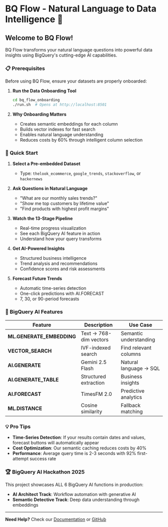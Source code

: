# BQ Flow - Natural Language to Data Intelligence 🚀

## Welcome to BQ Flow!

BQ Flow transforms your natural language questions into powerful data insights using BigQuery's cutting-edge AI capabilities.

### 📋 Prerequisites

Before using BQ Flow, ensure your datasets are properly onboarded:

1. **Run the Data Onboarding Tool**
   ```bash
   cd bq_flow_onboarding
   ./run.sh  # Opens at http://localhost:8501
   ```

2. **Why Onboarding Matters**
   - Creates semantic embeddings for each column
   - Builds vector indexes for fast search
   - Enables natural language understanding
   - Reduces costs by 60% through intelligent column selection

### 🎯 Quick Start

1. **Select a Pre-embedded Dataset**
   - Type: `thelook_ecommerce`, `google_trends`, `stackoverflow`, or `hackernews`

2. **Ask Questions in Natural Language**
   - "What are our monthly sales trends?"
   - "Show me top customers by lifetime value"
   - "Find products with highest profit margins"

3. **Watch the 13-Stage Pipeline**
   - Real-time progress visualization
   - See each BigQuery AI feature in action
   - Understand how your query transforms

4. **Get AI-Powered Insights**
   - Structured business intelligence
   - Trend analysis and recommendations
   - Confidence scores and risk assessments

5. **Forecast Future Trends**
   - Automatic time-series detection
   - One-click predictions with AI.FORECAST
   - 7, 30, or 90-period forecasts

### 🤖 BigQuery AI Features

| Feature | Description | Use Case |
|---------|------------|----------|
| **ML.GENERATE_EMBEDDING** | Text → 768-dim vectors | Semantic understanding |
| **VECTOR_SEARCH** | IVF-indexed search | Find relevant columns |
| **AI.GENERATE** | Gemini 2.5 Flash | Natural language → SQL |
| **AI.GENERATE_TABLE** | Structured extraction | Business insights |
| **AI.FORECAST** | TimesFM 2.0 | Predictive analytics |
| **ML.DISTANCE** | Cosine similarity | Fallback matching |

### 💡 Pro Tips

- **Time-Series Detection**: If your results contain dates and values, forecast buttons will automatically appear
- **Cost Optimization**: Our semantic caching reduces costs by 40%
- **Performance**: Average query time is 2-3 seconds with 92% first-attempt success rate

### 🏆 BigQuery AI Hackathon 2025

This project showcases ALL 6 BigQuery AI functions in production:
- **AI Architect Track**: Workflow automation with generative AI
- **Semantic Detective Track**: Deep data understanding through embeddings

---

**Need Help?** Check our [Documentation](https://docs.bqflow.ai) or [GitHub](https://github.com/bqflow)